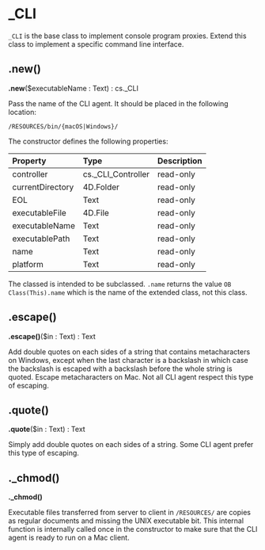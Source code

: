 # _CLI

`_CLI` is the base class to implement console program proxies. Extend this class to implement a specific command line interface.

## .new() 

**.new**($executableName : Text) : cs._CLI

Pass the name of the CLI agent. It should be placed in the following location:

```
/RESOURCES/bin/{macOS|Windows}/
```

The constructor defines the following properties:

|Property|Type|Description|
|:-|:-|:-|
|controller|cs._CLI_Controller|read-only|
|currentDirectory|4D.Folder|read-only|
|EOL|Text|read-only|
|executableFile|4D.File|read-only|
|executableName|Text|read-only|
|executablePath|Text|read-only|
|name|Text|read-only|
|platform|Text|read-only|

The classed is intended to be subclassed. `.name` returns the value `OB Class(This).name` which is the name of the extended class, not this class.

## .escape()

**.escape()**($in : Text) : Text

Add double quotes on each sides of a string that contains metacharacters on Windows, except when the last character is a backslash in which case the backslash is escaped with a backslash before the whole string is quoted. Escape metacharacters on Mac. Not all CLI agent respect this type of escaping.

## .quote()

**.quote**($in : Text) : Text

Simply add double quotes on each sides of a string. Some CLI agent prefer this type of escaping.

## ._chmod()

**._chmod()**

Executable files transferred from server to client in `/RESOURCES/` are copies as regular documents and missing the UNIX executable bit. This internal function is internally called once in the constructor to make sure that the CLI agent is ready to run on a Mac client.  
